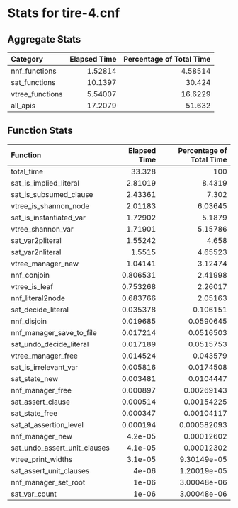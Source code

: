# Stats for tire-4.cnf

## Aggregate Stats

| Category        |   Elapsed Time |   Percentage of Total Time |
|:----------------|---------------:|---------------------------:|
| nnf_functions   |        1.52814 |                    4.58514 |
| sat_functions   |       10.1397  |                   30.424   |
| vtree_functions |        5.54007 |                   16.6229  |
| all_apis        |       17.2079  |                   51.632   |

## Function Stats

| Function                     |   Elapsed Time |   Percentage of Total Time |
|:-----------------------------|---------------:|---------------------------:|
| total_time                   |      33.328    |              100           |
| sat_is_implied_literal       |       2.81019  |                8.4319      |
| sat_is_subsumed_clause       |       2.43361  |                7.302       |
| vtree_is_shannon_node        |       2.01183  |                6.03645     |
| sat_is_instantiated_var      |       1.72902  |                5.1879      |
| vtree_shannon_var            |       1.71901  |                5.15786     |
| sat_var2pliteral             |       1.55242  |                4.658       |
| sat_var2nliteral             |       1.5515   |                4.65523     |
| vtree_manager_new            |       1.04141  |                3.12474     |
| nnf_conjoin                  |       0.806531 |                2.41998     |
| vtree_is_leaf                |       0.753268 |                2.26017     |
| nnf_literal2node             |       0.683766 |                2.05163     |
| sat_decide_literal           |       0.035378 |                0.106151    |
| nnf_disjoin                  |       0.019685 |                0.0590645   |
| nnf_manager_save_to_file     |       0.017214 |                0.0516503   |
| sat_undo_decide_literal      |       0.017189 |                0.0515753   |
| vtree_manager_free           |       0.014524 |                0.043579    |
| sat_is_irrelevant_var        |       0.005816 |                0.0174508   |
| sat_state_new                |       0.003481 |                0.0104447   |
| nnf_manager_free             |       0.000897 |                0.00269143  |
| sat_assert_clause            |       0.000514 |                0.00154225  |
| sat_state_free               |       0.000347 |                0.00104117  |
| sat_at_assertion_level       |       0.000194 |                0.000582093 |
| nnf_manager_new              |       4.2e-05  |                0.00012602  |
| sat_undo_assert_unit_clauses |       4.1e-05  |                0.00012302  |
| vtree_print_widths           |       3.1e-05  |                9.30149e-05 |
| sat_assert_unit_clauses      |       4e-06    |                1.20019e-05 |
| nnf_manager_set_root         |       1e-06    |                3.00048e-06 |
| sat_var_count                |       1e-06    |                3.00048e-06 |
